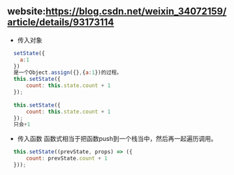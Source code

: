 ## website:https://blog.csdn.net/weixin_34072159/article/details/93173114

- 传入对象
```javascript
  setState({
    a:1
  })
  是一个Object.assign({},{a:1})的过程。
  this.setState({
      count: this.state.count + 1
  });
  
  this.setState({
      count: this.state.count + 1
  });
  只会+1
```

- 传入函数
  函数式相当于把函数push到一个栈当中，然后再一起遍历调用。
```javascript
  this.setState((prevState, props) => ({
      count: prevState.count + 1
  }));
```
